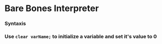 # Bare Bones Interpreter
<h3>Syntaxis<h3>

Use `clear varName;` to initialize a variable and set it's value to 0
